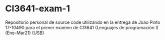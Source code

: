 # CI3641-exam-1
Repositorio personal de source code utilizando en la entrega de Joao Pinto 17-10490 para el primer examen de CI3641 (Lenguajes de programación I) (Ene-Mar21) (USB)
